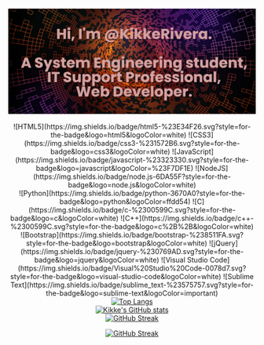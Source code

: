 ![](https://github.com/KikkeRivera/KikkeRivera/raw/master/banner.png)

<div align="center">
  ![HTML5](https://img.shields.io/badge/html5-%23E34F26.svg?style=for-the-badge&logo=html5&logoColor=white)
  ![CSS3](https://img.shields.io/badge/css3-%231572B6.svg?style=for-the-badge&logo=css3&logoColor=white)
  ![JavaScript](https://img.shields.io/badge/javascript-%23323330.svg?style=for-the-badge&logo=javascript&logoColor=%23F7DF1E)
  ![NodeJS](https://img.shields.io/badge/node.js-6DA55F?style=for-the-badge&logo=node.js&logoColor=white) </br>
  ![Python](https://img.shields.io/badge/python-3670A0?style=for-the-badge&logo=python&logoColor=ffdd54)
  ![C](https://img.shields.io/badge/c-%2300599C.svg?style=for-the-badge&logo=c&logoColor=white)
  ![C++](https://img.shields.io/badge/c++-%2300599C.svg?style=for-the-badge&logo=c%2B%2B&logoColor=white)</br>
  ![Bootstrap](https://img.shields.io/badge/bootstrap-%238511FA.svg?style=for-the-badge&logo=bootstrap&logoColor=white)
  ![jQuery](https://img.shields.io/badge/jquery-%230769AD.svg?style=for-the-badge&logo=jquery&logoColor=white)
  ![Visual Studio Code](https://img.shields.io/badge/Visual%20Studio%20Code-0078d7.svg?style=for-the-badge&logo=visual-studio-code&logoColor=white)
  ![Sublime Text](https://img.shields.io/badge/sublime_text-%23575757.svg?style=for-the-badge&logo=sublime-text&logoColor=important)</br>
  <![Git](https://img.shields.io/badge/git-%23F05033.svg?style=for-the-badge&logo=git&logoColor=white)
  ![PowerShell](https://img.shields.io/badge/PowerShell-%235391FE.svg?style=for-the-badge&logo=powershell&logoColor=white)
  ![Shell Script](https://img.shields.io/badge/shell_script-%23121011.svg?style=for-the-badge&logo=gnu-bash&logoColor=white)
  ![Windows Terminal](https://img.shields.io/badge/Windows%20Terminal-%234D4D4D.svg?style=for-the-badge&logo=windows-terminal&logoColor=white)
 
 </div>
<div align="center">
  <a href="https://github.com/anuraghazra/github-readme-stats" target="_blank"><img alt="Top Langs" src=https://github-readme-stats.vercel.app/api/top-langs/?username=KikkeRivera&layout=compact&langs_count=6&theme=react&hide_border=true></a>
</div>
<div align="center">
  <a href="https://github.com/anuraghazra/github-readme-stats" target="_blank"><img alt="Kikke's GitHub stats" src=https://github-readme-stats.vercel.app/api?username=KikkeRivera&count_private=true&show_icons=true&include_all_commits=true&theme=react&hide_border=true></a>
</div>
<div align="center">
  <a href="https://github.com/DenverCoder1/github-readme-streak-stats" target="_blank"><img alt="GitHub Streak" src=http://github-readme-streak-stats.herokuapp.com?user=KikkeRivera&theme=react&hide_border=true></a>
</div>

[![GitHub Streak](https://streak-stats.demolab.com?user=KikkeRivera&theme=transparent&hide_border=true)](https://git.io/streak-stats)
